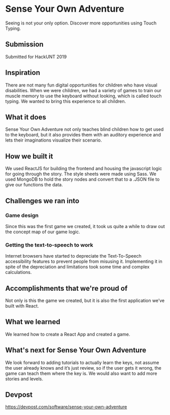 # Sense Your Own Adventure
Seeing is not your only option. Discover more opportunities using Touch Typing.

## Submission
Submitted for HackUNT 2019

## Inspiration
There are not many fun digital opportunities for children who have visual disabilities. When we were children, we had a variety of games to train our muscle memory to use the keyboard without looking, which is called touch typing. We wanted to bring this experience to all children.

## What it does
Sense Your Own Adventure not only teaches blind children how to get used to the keyboard, but it also provides them with an auditory experience and lets their imaginations visualize their scenario.

## How we built it
We used ReactJS for building the frontend and housing the javascript logic for going through the story. The style sheets were made using Sass. We used MongoDB to hold the story nodes and convert that to a .JSON file to give our functions the data.

## Challenges we ran into
### Game design
Since this was the first game we created, it took us quite a while to draw out the concept map of our game logic.
### Getting the text-to-speech to work 
Internet browsers have started to depreciate the Text-To-Speech accessibility features to prevent people from misusing it. Implementing it in spite of the depreciation and limitations took some time and complex calculations.

## Accomplishments that we're proud of
Not only is this the game we created, but it is also the first application we’ve built with React.

## What we learned
We learned how to create a React App and created a game.

## What's next for Sense Your Own Adventure
We look forward to adding tutorials to actually learn the keys, not assume the user already knows and it’s just review, so if the user gets it wrong, the game can teach them where the key is. We would also want to add more stories and levels.

## Devpost
https://devpost.com/software/sense-your-own-adventure
